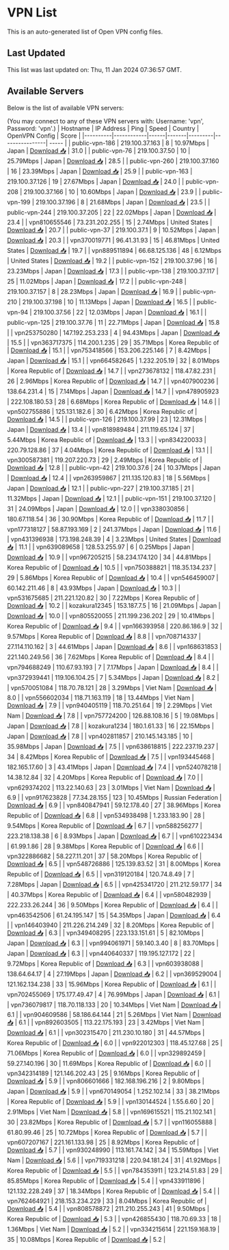 # VPN List

This is an auto-generated list of Open VPN config files.

## Last Updated

This list was last updated on: Thu, 11 Jan 2024 07:36:57 GMT.

## Available Servers

Below is the list of available VPN servers:

(You may connect to any of these VPN servers with: Username: 'vpn', Password: 'vpn'.)
| Hostname | IP Address | Ping | Speed | Country | OpenVPN Config | Score |
|----------|------------|------|-------|---------|----------------| ----- |
| public-vpn-186 | 219.100.37.163 | 8 | 10.97Mbps | Japan | [Download 📥](./configs/server_0_JP.ovpn) | 31.0 |
| public-vpn-76 | 219.100.37.50 | 10 | 25.79Mbps | Japan | [Download 📥](./configs/server_1_JP.ovpn) | 28.5 |
| public-vpn-260 | 219.100.37.160 | 16 | 23.39Mbps | Japan | [Download 📥](./configs/server_2_JP.ovpn) | 25.9 |
| public-vpn-163 | 219.100.37.126 | 19 | 27.67Mbps | Japan | [Download 📥](./configs/server_3_JP.ovpn) | 24.0 |
| public-vpn-208 | 219.100.37.166 | 10 | 10.60Mbps | Japan | [Download 📥](./configs/server_4_JP.ovpn) | 23.9 |
| public-vpn-199 | 219.100.37.196 | 8 | 21.68Mbps | Japan | [Download 📥](./configs/server_5_JP.ovpn) | 23.5 |
| public-vpn-244 | 219.100.37.205 | 22 | 22.02Mbps | Japan | [Download 📥](./configs/server_6_JP.ovpn) | 23.4 |
| vpn810655546 | 73.231.202.255 | 15 | 2.74Mbps | United States | [Download 📥](./configs/server_7_US.ovpn) | 20.7 |
| public-vpn-37 | 219.100.37.1 | 9 | 10.52Mbps | Japan | [Download 📥](./configs/server_8_JP.ovpn) | 20.3 |
| vpn370019771 | 96.41.31.93 | 15 | 46.81Mbps | United States | [Download 📥](./configs/server_9_US.ovpn) | 19.7 |
| vpn889511894 | 66.68.125.136 | 48 | 6.12Mbps | United States | [Download 📥](./configs/server_10_US.ovpn) | 19.2 |
| public-vpn-152 | 219.100.37.96 | 16 | 23.23Mbps | Japan | [Download 📥](./configs/server_11_JP.ovpn) | 17.3 |
| public-vpn-138 | 219.100.37.117 | 25 | 11.02Mbps | Japan | [Download 📥](./configs/server_12_JP.ovpn) | 17.2 |
| public-vpn-248 | 219.100.37.157 | 8 | 28.23Mbps | Japan | [Download 📥](./configs/server_13_JP.ovpn) | 16.9 |
| public-vpn-210 | 219.100.37.198 | 10 | 11.13Mbps | Japan | [Download 📥](./configs/server_14_JP.ovpn) | 16.5 |
| public-vpn-94 | 219.100.37.56 | 22 | 12.03Mbps | Japan | [Download 📥](./configs/server_15_JP.ovpn) | 16.1 |
| public-vpn-125 | 219.100.37.76 | 11 | 22.71Mbps | Japan | [Download 📥](./configs/server_16_JP.ovpn) | 15.8 |
| vpn253750280 | 147.192.253.233 | 4 | 94.43Mbps | Japan | [Download 📥](./configs/server_17_JP.ovpn) | 15.5 |
| vpn363717375 | 114.200.1.235 | 29 | 35.71Mbps | Korea Republic of | [Download 📥](./configs/server_18_KR.ovpn) | 15.1 |
| vpn753418566 | 153.206.225.146 | 7 | 8.42Mbps | Japan | [Download 📥](./configs/server_19_JP.ovpn) | 15.1 |
| vpn664582645 | 1.232.205.19 | 32 | 8.01Mbps | Korea Republic of | [Download 📥](./configs/server_20_KR.ovpn) | 14.7 |
| vpn273678132 | 118.47.82.231 | 26 | 2.96Mbps | Korea Republic of | [Download 📥](./configs/server_21_KR.ovpn) | 14.7 |
| vpn407900236 | 138.64.231.4 | 15 | 7.14Mbps | Japan | [Download 📥](./configs/server_22_JP.ovpn) | 14.7 |
| vpn478905923 | 222.108.180.53 | 28 | 6.68Mbps | Korea Republic of | [Download 📥](./configs/server_23_KR.ovpn) | 14.6 |
| vpn502755886 | 125.131.182.6 | 30 | 6.42Mbps | Korea Republic of | [Download 📥](./configs/server_24_KR.ovpn) | 14.5 |
| public-vpn-126 | 219.100.37.99 | 23 | 12.31Mbps | Japan | [Download 📥](./configs/server_25_JP.ovpn) | 13.4 |
| vpn818989484 | 211.119.65.124 | 37 | 5.44Mbps | Korea Republic of | [Download 📥](./configs/server_26_KR.ovpn) | 13.3 |
| vpn834220033 | 220.79.128.86 | 37 | 4.04Mbps | Korea Republic of | [Download 📥](./configs/server_27_KR.ovpn) | 13.1 |
| vpn300587381 | 119.207.220.73 | 29 | 2.49Mbps | Korea Republic of | [Download 📥](./configs/server_28_KR.ovpn) | 12.8 |
| public-vpn-42 | 219.100.37.6 | 24 | 10.37Mbps | Japan | [Download 📥](./configs/server_29_JP.ovpn) | 12.4 |
| vpn263959867 | 211.135.120.83 | 18 | 5.56Mbps | Japan | [Download 📥](./configs/server_30_JP.ovpn) | 12.1 |
| public-vpn-227 | 219.100.37.185 | 21 | 11.32Mbps | Japan | [Download 📥](./configs/server_31_JP.ovpn) | 12.1 |
| public-vpn-151 | 219.100.37.120 | 31 | 24.09Mbps | Japan | [Download 📥](./configs/server_32_JP.ovpn) | 12.0 |
| vpn338030856 | 180.67.118.54 | 36 | 30.90Mbps | Korea Republic of | [Download 📥](./configs/server_33_KR.ovpn) | 11.7 |
| vpn177318127 | 58.87.193.169 | 2 | 241.37Mbps | Japan | [Download 📥](./configs/server_34_JP.ovpn) | 11.6 |
| vpn431396938 | 173.198.248.39 | 4 | 3.23Mbps | United States | [Download 📥](./configs/server_35_US.ovpn) | 11.1 |
| vpn639089658 | 128.53.255.97 | 6 | 0.25Mbps | Japan | [Download 📥](./configs/server_36_JP.ovpn) | 10.9 |
| vpn967205215 | 58.234.174.120 | 34 | 44.81Mbps | Korea Republic of | [Download 📥](./configs/server_37_KR.ovpn) | 10.5 |
| vpn750388821 | 118.35.134.237 | 29 | 5.86Mbps | Korea Republic of | [Download 📥](./configs/server_38_KR.ovpn) | 10.4 |
| vpn546459007 | 60.142.211.46 | 8 | 43.93Mbps | Japan | [Download 📥](./configs/server_39_JP.ovpn) | 10.3 |
| vpn531675685 | 211.221.120.82 | 30 | 7.22Mbps | Korea Republic of | [Download 📥](./configs/server_40_KR.ovpn) | 10.2 |
| kozakura12345 | 153.187.7.5 | 16 | 21.09Mbps | Japan | [Download 📥](./configs/server_41_JP.ovpn) | 10.0 |
| vpn805520055 | 211.199.236.202 | 29 | 10.41Mbps | Korea Republic of | [Download 📥](./configs/server_42_KR.ovpn) | 9.4 |
| vpn166393958 | 220.86.186.9 | 32 | 9.57Mbps | Korea Republic of | [Download 📥](./configs/server_43_KR.ovpn) | 8.8 |
| vpn708714337 | 27.114.110.162 | 3 | 44.61Mbps | Japan | [Download 📥](./configs/server_44_JP.ovpn) | 8.6 |
| vpn168631853 | 221.140.249.56 | 36 | 7.62Mbps | Korea Republic of | [Download 📥](./configs/server_45_KR.ovpn) | 8.4 |
| vpn794688249 | 110.67.93.193 | 7 | 7.17Mbps | Japan | [Download 📥](./configs/server_46_JP.ovpn) | 8.4 |
| vpn372939441 | 119.106.104.25 | 7 | 5.34Mbps | Japan | [Download 📥](./configs/server_47_JP.ovpn) | 8.2 |
| vpn570051084 | 118.70.78.121 | 28 | 3.29Mbps | Viet Nam | [Download 📥](./configs/server_48_VN.ovpn) | 8.0 |
| vpn556602034 | 118.71.163.119 | 18 | 13.44Mbps | Viet Nam | [Download 📥](./configs/server_49_VN.ovpn) | 7.9 |
| vpn940405119 | 118.70.251.64 | 19 | 2.29Mbps | Viet Nam | [Download 📥](./configs/server_50_VN.ovpn) | 7.8 |
| vpn757724200 | 126.88.108.16 | 5 | 19.08Mbps | Japan | [Download 📥](./configs/server_51_JP.ovpn) | 7.8 |
| kozakura1234 | 180.1.61.33 | 16 | 22.15Mbps | Japan | [Download 📥](./configs/server_52_JP.ovpn) | 7.8 |
| vpn402811857 | 210.145.143.185 | 10 | 35.98Mbps | Japan | [Download 📥](./configs/server_53_JP.ovpn) | 7.5 |
| vpn638618815 | 222.237.19.237 | 34 | 8.42Mbps | Korea Republic of | [Download 📥](./configs/server_54_KR.ovpn) | 7.5 |
| vpn193445468 | 182.165.17.60 | 3 | 43.41Mbps | Japan | [Download 📥](./configs/server_55_JP.ovpn) | 7.4 |
| vpn524078218 | 14.38.12.84 | 32 | 4.20Mbps | Korea Republic of | [Download 📥](./configs/server_56_KR.ovpn) | 7.0 |
| vpn629374202 | 113.22.140.63 | 23 | 3.01Mbps | Viet Nam | [Download 📥](./configs/server_57_VN.ovpn) | 6.9 |
| vpn917623828 | 77.34.28.155 | 123 | 10.45Mbps | Russian Federation | [Download 📥](./configs/server_58_RU.ovpn) | 6.9 |
| vpn840847941 | 59.12.178.40 | 27 | 38.96Mbps | Korea Republic of | [Download 📥](./configs/server_59_KR.ovpn) | 6.8 |
| vpn534938498 | 1.233.183.90 | 28 | 9.54Mbps | Korea Republic of | [Download 📥](./configs/server_60_KR.ovpn) | 6.7 |
| vpn588256277 | 223.218.138.38 | 6 | 8.93Mbps | Japan | [Download 📥](./configs/server_61_JP.ovpn) | 6.7 |
| vpn610223434 | 61.99.1.86 | 28 | 9.38Mbps | Korea Republic of | [Download 📥](./configs/server_62_KR.ovpn) | 6.6 |
| vpn322886682 | 58.227.11.201 | 37 | 58.20Mbps | Korea Republic of | [Download 📥](./configs/server_63_KR.ovpn) | 6.5 |
| vpn548726886 | 125.139.83.52 | 31 | 8.00Mbps | Korea Republic of | [Download 📥](./configs/server_64_KR.ovpn) | 6.5 |
| vpn319120184 | 120.74.8.49 | 7 | 7.28Mbps | Japan | [Download 📥](./configs/server_65_JP.ovpn) | 6.5 |
| vpn425341720 | 211.212.59.177 | 34 | 40.37Mbps | Korea Republic of | [Download 📥](./configs/server_66_KR.ovpn) | 6.4 |
| vpn580482939 | 222.233.26.244 | 36 | 9.50Mbps | Korea Republic of | [Download 📥](./configs/server_67_KR.ovpn) | 6.4 |
| vpn463542506 | 61.24.195.147 | 15 | 54.35Mbps | Japan | [Download 📥](./configs/server_68_JP.ovpn) | 6.4 |
| vpn146403940 | 211.226.214.249 | 32 | 8.20Mbps | Korea Republic of | [Download 📥](./configs/server_69_KR.ovpn) | 6.3 |
| vpn349408295 | 223.133.151.61 | 5 | 82.10Mbps | Japan | [Download 📥](./configs/server_70_JP.ovpn) | 6.3 |
| vpn994061971 | 59.140.3.40 | 8 | 83.70Mbps | Japan | [Download 📥](./configs/server_71_JP.ovpn) | 6.3 |
| vpn440640337 | 119.195.127.172 | 22 | 9.72Mbps | Korea Republic of | [Download 📥](./configs/server_72_KR.ovpn) | 6.3 |
| vpn603938088 | 138.64.64.17 | 4 | 27.19Mbps | Japan | [Download 📥](./configs/server_73_JP.ovpn) | 6.2 |
| vpn369529004 | 121.162.134.238 | 33 | 15.96Mbps | Korea Republic of | [Download 📥](./configs/server_74_KR.ovpn) | 6.1 |
| vpn702455069 | 175.177.49.47 | 4 | 76.99Mbps | Japan | [Download 📥](./configs/server_75_JP.ovpn) | 6.1 |
| vpn736079817 | 118.70.118.133 | 20 | 10.34Mbps | Viet Nam | [Download 📥](./configs/server_76_VN.ovpn) | 6.1 |
| vpn904609586 | 58.186.64.144 | 21 | 5.26Mbps | Viet Nam | [Download 📥](./configs/server_77_VN.ovpn) | 6.1 |
| vpn892603505 | 113.22.175.193 | 23 | 3.42Mbps | Viet Nam | [Download 📥](./configs/server_78_VN.ovpn) | 6.1 |
| vpn302315470 | 211.230.10.180 | 31 | 44.57Mbps | Korea Republic of | [Download 📥](./configs/server_79_KR.ovpn) | 6.0 |
| vpn922012303 | 118.45.127.68 | 25 | 71.06Mbps | Korea Republic of | [Download 📥](./configs/server_80_KR.ovpn) | 6.0 |
| vpn329892459 | 59.27.140.196 | 30 | 11.69Mbps | Korea Republic of | [Download 📥](./configs/server_81_KR.ovpn) | 6.0 |
| vpn342314189 | 121.146.202.43 | 25 | 9.16Mbps | Korea Republic of | [Download 📥](./configs/server_82_KR.ovpn) | 5.9 |
| vpn806601666 | 182.168.196.216 | 2 | 9.80Mbps | Japan | [Download 📥](./configs/server_83_JP.ovpn) | 5.9 |
| vpn670149054 | 1.252.102.14 | 33 | 38.21Mbps | Korea Republic of | [Download 📥](./configs/server_84_KR.ovpn) | 5.9 |
| vpn130144524 | 1.55.6.60 | 20 | 2.91Mbps | Viet Nam | [Download 📥](./configs/server_85_VN.ovpn) | 5.8 |
| vpn169615521 | 115.21.102.141 | 30 | 23.82Mbps | Korea Republic of | [Download 📥](./configs/server_86_KR.ovpn) | 5.7 |
| vpn116055888 | 61.80.99.46 | 25 | 10.72Mbps | Korea Republic of | [Download 📥](./configs/server_87_KR.ovpn) | 5.7 |
| vpn607207167 | 221.161.133.98 | 25 | 8.92Mbps | Korea Republic of | [Download 📥](./configs/server_88_KR.ovpn) | 5.7 |
| vpn930248990 | 113.161.74.142 | 34 | 15.59Mbps | Viet Nam | [Download 📥](./configs/server_89_VN.ovpn) | 5.6 |
| vpn719331218 | 220.94.181.24 | 31 | 41.92Mbps | Korea Republic of | [Download 📥](./configs/server_90_KR.ovpn) | 5.5 |
| vpn784353911 | 123.214.51.83 | 29 | 85.85Mbps | Korea Republic of | [Download 📥](./configs/server_91_KR.ovpn) | 5.4 |
| vpn433911896 | 121.132.228.249 | 37 | 18.34Mbps | Korea Republic of | [Download 📥](./configs/server_92_KR.ovpn) | 5.4 |
| vpn762464921 | 218.153.234.229 | 33 | 8.04Mbps | Korea Republic of | [Download 📥](./configs/server_93_KR.ovpn) | 5.4 |
| vpn808578872 | 211.210.255.243 | 41 | 9.50Mbps | Korea Republic of | [Download 📥](./configs/server_94_KR.ovpn) | 5.3 |
| vpn426855430 | 118.70.69.33 | 18 | 1.36Mbps | Viet Nam | [Download 📥](./configs/server_95_VN.ovpn) | 5.2 |
| vpn334215614 | 221.159.168.19 | 35 | 10.08Mbps | Korea Republic of | [Download 📥](./configs/server_96_KR.ovpn) | 5.2 |
